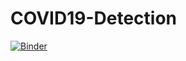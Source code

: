 # COVID19-Detection
[![Binder](https://mybinder.org/badge_logo.svg)](https://mybinder.org/v2/gh/TMetaporn/COVID19-Detection/HEAD?filepath=https%3A%2F%2Fgithub.com%2FTMetaporn%2FCOVID19-Detection%2Fblob%2Fmain%2FExplore_Predictions.ipynb)
